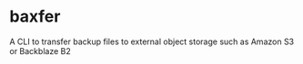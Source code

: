 # baxfer
A CLI to transfer backup files to external object storage such as Amazon S3 or Backblaze B2
